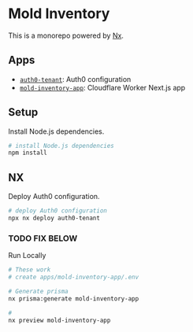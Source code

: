 # Mold Inventory

This is a monorepo powered by [Nx](https://nx.dev/).

## Apps

- [`auth0-tenant`](./apps/auth0-tenant/README.md): Auth0 configuration
- [`mold-inventory-app`](./apps/mold-inventory-app/README.md): Cloudflare Worker Next.js app

## Setup

Install Node.js dependencies.
```bash
# install Node.js dependencies
npm install
```

## NX

Deploy Auth0 configuration.
```bash
# deploy Auth0 configuration
npx nx deploy auth0-tenant
```






### TODO FIX BELOW


Run Locally

```bash
# These work
# create apps/mold-inventory-app/.env

# Generate prisma
nx prisma:generate mold-inventory-app

# 
nx preview mold-inventory-app
```